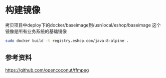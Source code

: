 构建镜像
======
拷贝项目中deploy下的docker/baseimage到/usr/local/eshop/baseimage
这个镜像是所有业务系统的基础镜像
```Bash
sudo docker build -t registry.eshop.com/java:8-alpine .
```

参考资料
------
https://github.com/opencoconut/ffmpeg